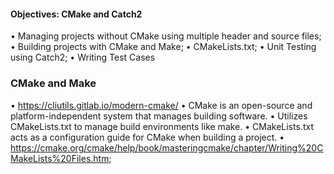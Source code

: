
#### **Objectives: CMake and Catch2**
• Managing projects without CMake using multiple header and source files; 
• Building projects with CMake and Make; 
• CMakeLists.txt;
• Unit Testing using Catch2; 
• Writing Test Cases

### CMake and Make 
• https://cliutils.gitlab.io/modern-cmake/ 
• CMake is an open-source and platform-independent system that manages building software.
• Utilizes CMakeLists.txt to manage build environments like make. 
• CMakeLists.txt acts as a configuration guide for CMake when building a project. 
• https://cmake.org/cmake/help/book/masteringcmake/chapter/Writing%20CMakeLists%20Files.htm;

